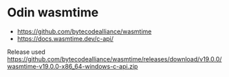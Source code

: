 # Odin wasmtime

- <https://github.com/bytecodealliance/wasmtime>
- <https://docs.wasmtime.dev/c-api/>

Release used <https://github.com/bytecodealliance/wasmtime/releases/download/v19.0.0/wasmtime-v19.0.0-x86_64-windows-c-api.zip>
